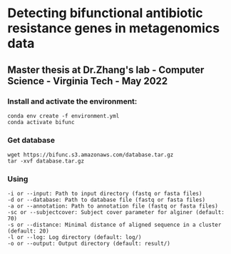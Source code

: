 # Detecting bifunctional antibiotic resistance genes in metagenomics data
## Master thesis at Dr.Zhang's lab - Computer Science - Virginia Tech - May 2022

### Install and activate the environment:
    conda env create -f environment.yml
    conda activate bifunc
### Get database
    wget https://bifunc.s3.amazonaws.com/database.tar.gz
    tar -xvf database.tar.gz

### Using
    -i or --input: Path to input directory (fastq or fasta files)
    -d or --database: Path to database file (fastq or fasta files)
    -a or --annotation: Path to annotation file (fastq or fasta files)
    -sc or --subjectcover: Subject cover parameter for alginer (default: 70)
    -s or --distance: Minimal distance of aligned sequence in a cluster (default: 20)
    -l or --log: Log directory (default: log/)
    -o or --output: Output directory (default: result/)